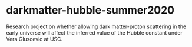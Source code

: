 # darkmatter-hubble-summer2020

Research project on whether allowing dark matter-proton scattering in the early universe will affect the inferred value of the Hubble constant under Vera Gluscevic at USC.

